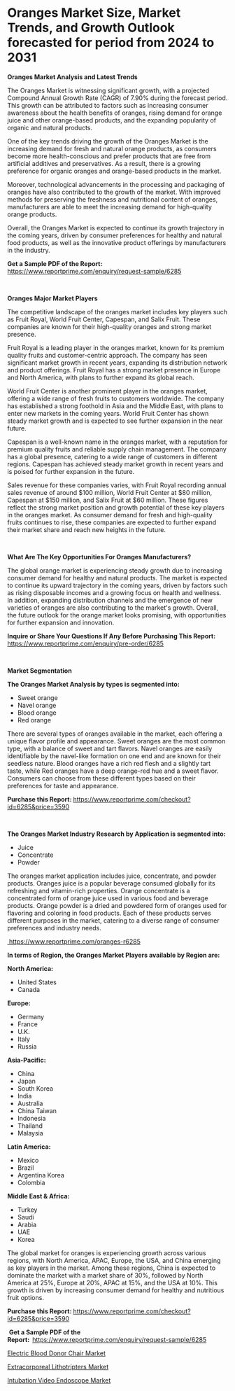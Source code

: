 <p><h1>Oranges Market Size, Market Trends, and Growth Outlook forecasted for period from 2024 to 2031</h1></p><p><strong>Oranges Market Analysis and Latest Trends</strong></p>
<p><p>The Oranges Market is witnessing significant growth, with a projected Compound Annual Growth Rate (CAGR) of 7.90% during the forecast period. This growth can be attributed to factors such as increasing consumer awareness about the health benefits of oranges, rising demand for orange juice and other orange-based products, and the expanding popularity of organic and natural products.</p><p>One of the key trends driving the growth of the Oranges Market is the increasing demand for fresh and natural orange products, as consumers become more health-conscious and prefer products that are free from artificial additives and preservatives. As a result, there is a growing preference for organic oranges and orange-based products in the market.</p><p>Moreover, technological advancements in the processing and packaging of oranges have also contributed to the growth of the market. With improved methods for preserving the freshness and nutritional content of oranges, manufacturers are able to meet the increasing demand for high-quality orange products.</p><p>Overall, the Oranges Market is expected to continue its growth trajectory in the coming years, driven by consumer preferences for healthy and natural food products, as well as the innovative product offerings by manufacturers in the industry.</p></p>
<p><strong>Get a Sample PDF of the Report:&nbsp;</strong> <a href="https://www.reportprime.com/enquiry/request-sample/6285">https://www.reportprime.com/enquiry/request-sample/6285</a></p>
<p>&nbsp;</p>
<p><strong>Oranges Major Market Players</strong></p>
<p><p>The competitive landscape of the oranges market includes key players such as Fruit Royal, World Fruit Center, Capespan, and Salix Fruit. These companies are known for their high-quality oranges and strong market presence.</p><p>Fruit Royal is a leading player in the oranges market, known for its premium quality fruits and customer-centric approach. The company has seen significant market growth in recent years, expanding its distribution network and product offerings. Fruit Royal has a strong market presence in Europe and North America, with plans to further expand its global reach.</p><p>World Fruit Center is another prominent player in the oranges market, offering a wide range of fresh fruits to customers worldwide. The company has established a strong foothold in Asia and the Middle East, with plans to enter new markets in the coming years. World Fruit Center has shown steady market growth and is expected to see further expansion in the near future.</p><p>Capespan is a well-known name in the oranges market, with a reputation for premium quality fruits and reliable supply chain management. The company has a global presence, catering to a wide range of customers in different regions. Capespan has achieved steady market growth in recent years and is poised for further expansion in the future.</p><p>Sales revenue for these companies varies, with Fruit Royal recording annual sales revenue of around $100 million, World Fruit Center at $80 million, Capespan at $150 million, and Salix Fruit at $60 million. These figures reflect the strong market position and growth potential of these key players in the oranges market. As consumer demand for fresh and high-quality fruits continues to rise, these companies are expected to further expand their market share and reach new heights in the future.</p></p>
<p>&nbsp;</p>
<p><strong>What Are The Key Opportunities For Oranges Manufacturers?</strong></p>
<p><p>The global orange market is experiencing steady growth due to increasing consumer demand for healthy and natural products. The market is expected to continue its upward trajectory in the coming years, driven by factors such as rising disposable incomes and a growing focus on health and wellness. In addition, expanding distribution channels and the emergence of new varieties of oranges are also contributing to the market's growth. Overall, the future outlook for the orange market looks promising, with opportunities for further expansion and innovation.</p></p>
<p><strong>Inquire or Share Your Questions If Any Before Purchasing This Report:</strong> <a href="https://www.reportprime.com/enquiry/pre-order/6285">https://www.reportprime.com/enquiry/pre-order/6285</a></p>
<p>&nbsp;</p>
<p><strong>Market Segmentation</strong></p>
<p><strong>The Oranges Market Analysis by types is segmented into:</strong></p>
<p><ul><li>Sweet orange</li><li>Navel orange</li><li>Blood orange</li><li>Red orange</li></ul></p>
<p><p>There are several types of oranges available in the market, each offering a unique flavor profile and appearance. Sweet oranges are the most common type, with a balance of sweet and tart flavors. Navel oranges are easily identifiable by the navel-like formation on one end and are known for their seedless nature. Blood oranges have a rich red flesh and a slightly tart taste, while Red oranges have a deep orange-red hue and a sweet flavor. Consumers can choose from these different types based on their preferences for taste and appearance.</p></p>
<p><strong>Purchase this Report:&nbsp;</strong><a href="https://www.reportprime.com/checkout?id=6285&price=3590">https://www.reportprime.com/checkout?id=6285&price=3590</a></p>
<p>&nbsp;</p>
<p><strong>The Oranges Market Industry Research by Application is segmented into:</strong></p>
<p><ul><li>Juice</li><li>Concentrate</li><li>Powder</li></ul></p>
<p><p>The oranges market application includes juice, concentrate, and powder products. Oranges juice is a popular beverage consumed globally for its refreshing and vitamin-rich properties. Orange concentrate is a concentrated form of orange juice used in various food and beverage products. Orange powder is a dried and powdered form of oranges used for flavoring and coloring in food products. Each of these products serves different purposes in the market, catering to a diverse range of consumer preferences and industry needs.</p></p>
<p><a href="https://www.reportprime.com/oranges-r6285">&nbsp;https://www.reportprime.com/oranges-r6285</a></p>
<p><strong>In terms of Region, the Oranges Market Players available by Region are:</strong></p>
<p>
    <p> <strong> North America: </strong>
        <ul>
            <li>United States</li>
            <li>Canada</li>
        </ul>
        </p> 
    <p> <strong> Europe: </strong>
        <ul>
            <li>Germany</li>
            <li>France</li>
            <li>U.K.</li>
            <li>Italy</li>
            <li>Russia</li>
        </ul>
        </p> 
    <p> <strong> Asia-Pacific: </strong>
        <ul>
            <li>China</li>
            <li>Japan</li>
            <li>South Korea</li>
            <li>India</li>
            <li>Australia</li>
            <li>China Taiwan</li>
            <li>Indonesia</li>
            <li>Thailand</li>
            <li>Malaysia</li>
        </ul>
        </p> 
    <p> <strong> Latin America: </strong>
        <ul>
            <li>Mexico</li>
            <li>Brazil</li>
            <li>Argentina Korea</li>
            <li>Colombia</li>
        </ul>
        </p> 
    <p> <strong> Middle East & Africa: </strong>
        <ul>
            <li>Turkey</li>
            <li>Saudi</li>
            <li>Arabia</li>
            <li>UAE</li>
            <li>Korea</li>
        </ul>
    </p>
    </p>
<p><p>The global market for oranges is experiencing growth across various regions, with North America, APAC, Europe, the USA, and China emerging as key players in the market. Among these regions, China is expected to dominate the market with a market share of 30%, followed by North America at 25%, Europe at 20%, APAC at 15%, and the USA at 10%. This growth is driven by increasing consumer demand for healthy and nutritious fruit options.</p></p>
<p><strong>Purchase this Report: </strong><a href="https://www.reportprime.com/checkout?id=6285&price=3590">https://www.reportprime.com/checkout?id=6285&price=3590</a></p>
<p>&nbsp;<strong>Get a Sample PDF of the Report:&nbsp;&nbsp;</strong><a href="https://www.reportprime.com/enquiry/request-sample/6285">https://www.reportprime.com/enquiry/request-sample/6285</a></p>
<p><strong></strong></p>
<p><p><a href="https://issuu.com/reportprime-2/docs/electric-blood-donor-chair-market-size-2030.pptx">Electric Blood Donor Chair Market</a></p><p><a href="https://issuu.com/reportprime-2/docs/extracorporeal-lithotripters-market-size-2030.pptx">Extracorporeal Lithotripters Market</a></p><p><a href="https://issuu.com/reportprime-2/docs/intubation-video-endoscope-market-size-2030.pptx">Intubation Video Endoscope Market</a></p></p>